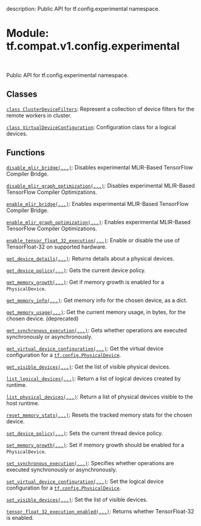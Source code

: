 description: Public API for tf.config.experimental namespace.

<div itemscope itemtype="http://developers.google.com/ReferenceObject">
<meta itemprop="name" content="tf.compat.v1.config.experimental" />
<meta itemprop="path" content="Stable" />
</div>

# Module: tf.compat.v1.config.experimental

<!-- Insert buttons and diff -->

<table class="tfo-notebook-buttons tfo-api nocontent" align="left">

</table>



Public API for tf.config.experimental namespace.



## Classes

[`class ClusterDeviceFilters`](../../../../tf/config/experimental/ClusterDeviceFilters.md): Represent a collection of device filters for the remote workers in cluster.

[`class VirtualDeviceConfiguration`](../../../../tf/config/LogicalDeviceConfiguration.md): Configuration class for a logical devices.

## Functions

[`disable_mlir_bridge(...)`](../../../../tf/config/experimental/disable_mlir_bridge.md): Disables experimental MLIR-Based TensorFlow Compiler Bridge.

[`disable_mlir_graph_optimization(...)`](../../../../tf/config/experimental/disable_mlir_graph_optimization.md): Disables experimental MLIR-Based TensorFlow Compiler Optimizations.

[`enable_mlir_bridge(...)`](../../../../tf/config/experimental/enable_mlir_bridge.md): Enables experimental MLIR-Based TensorFlow Compiler Bridge.

[`enable_mlir_graph_optimization(...)`](../../../../tf/config/experimental/enable_mlir_graph_optimization.md): Enables experimental MLIR-Based TensorFlow Compiler Optimizations.

[`enable_tensor_float_32_execution(...)`](../../../../tf/config/experimental/enable_tensor_float_32_execution.md): Enable or disable the use of TensorFloat-32 on supported hardware.

[`get_device_details(...)`](../../../../tf/config/experimental/get_device_details.md): Returns details about a physical devices.

[`get_device_policy(...)`](../../../../tf/config/experimental/get_device_policy.md): Gets the current device policy.

[`get_memory_growth(...)`](../../../../tf/config/experimental/get_memory_growth.md): Get if memory growth is enabled for a `PhysicalDevice`.

[`get_memory_info(...)`](../../../../tf/config/experimental/get_memory_info.md): Get memory info for the chosen device, as a dict.

[`get_memory_usage(...)`](../../../../tf/config/experimental/get_memory_usage.md): Get the current memory usage, in bytes, for the chosen device. (deprecated)

[`get_synchronous_execution(...)`](../../../../tf/config/experimental/get_synchronous_execution.md): Gets whether operations are executed synchronously or asynchronously.

[`get_virtual_device_configuration(...)`](../../../../tf/config/get_logical_device_configuration.md): Get the virtual device configuration for a <a href="../../../../tf/config/PhysicalDevice.md"><code>tf.config.PhysicalDevice</code></a>.

[`get_visible_devices(...)`](../../../../tf/config/get_visible_devices.md): Get the list of visible physical devices.

[`list_logical_devices(...)`](../../../../tf/config/list_logical_devices.md): Return a list of logical devices created by runtime.

[`list_physical_devices(...)`](../../../../tf/config/list_physical_devices.md): Return a list of physical devices visible to the host runtime.

[`reset_memory_stats(...)`](../../../../tf/config/experimental/reset_memory_stats.md): Resets the tracked memory stats for the chosen device.

[`set_device_policy(...)`](../../../../tf/config/experimental/set_device_policy.md): Sets the current thread device policy.

[`set_memory_growth(...)`](../../../../tf/config/experimental/set_memory_growth.md): Set if memory growth should be enabled for a `PhysicalDevice`.

[`set_synchronous_execution(...)`](../../../../tf/config/experimental/set_synchronous_execution.md): Specifies whether operations are executed synchronously or asynchronously.

[`set_virtual_device_configuration(...)`](../../../../tf/config/set_logical_device_configuration.md): Set the logical device configuration for a <a href="../../../../tf/config/PhysicalDevice.md"><code>tf.config.PhysicalDevice</code></a>.

[`set_visible_devices(...)`](../../../../tf/config/set_visible_devices.md): Set the list of visible devices.

[`tensor_float_32_execution_enabled(...)`](../../../../tf/config/experimental/tensor_float_32_execution_enabled.md): Returns whether TensorFloat-32 is enabled.

